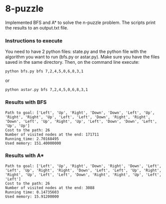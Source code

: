 # 8-puzzle

Implemented BFS and A* to solve the n-puzzle problem. The scripts print the results to an output.txt file.

### Instructions to execute

You need to have 2 python files: state.py and the python file with the algorithm you want to run (bfs.py or astar.py). Make sure you have the files saved in the same directory. Then, on the command line execute:
```
python bfs.py bfs 7,2,4,5,0,6,8,3,1
```
or
```
python astar.py bfs 7,2,4,5,0,6,8,3,1
```
### Results with BFS
```
Path to goal: ['Left', 'Up', 'Right', 'Down', 'Down', 'Left', 'Up', 'Right', 'Right', 'Up', 'Left', 'Left', 'Down', 'Right', 'Right', 'Down', 'Left', 'Up', 'Right', 'Up', 'Left', 'Down', 'Down', 'Left', 'Up', 'Up']
Cost to the path: 26
Number of visited nodes at the end: 171711
Running_time: 2.70168495
Used memory: 151.40000000
```
### Results with A*
```
Path to goal: ['Left', 'Up', 'Right', 'Down', 'Right', 'Down', 'Left', 'Left', 'Up', 'Right', 'Right', 'Down', 'Left', 'Left', 'Up', 'Right', 'Right', 'Up', 'Left', 'Left', 'Down', 'Right', 'Right', 'Up', 'Left', 'Left']
Cost to the path: 26
Number of visited nodes at the end: 3088
Running time: 0.14735603
Used memory: 15.91200000
```

